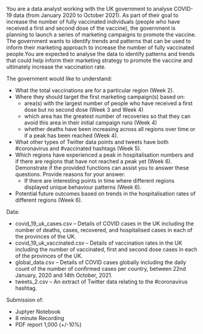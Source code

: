 You are a data analyst working with the UK government to analyse COVID-19 data (from January 2020 to October 2021). As part of their goal to increase the number of fully vaccinated individuals (people who have received a first and second dose of the vaccine), the government is planning to launch a series of marketing campaigns to promote the vaccine. The government wants to identify trends and patterns that can be used to inform their marketing approach to increase the number of fully vaccinated people.You are expected to analyse the data to identify patterns and trends that could help inform their marketing strategy to promote the vaccine and ultimately increase the vaccination rate. 

The government would like to understand:
- What the total vaccinations are for a particular region (Week 2).
- Where they should target the first marketing campaign(s) based on:
  - area(s) with the largest number of people who have received a first dose but no second dose (Week 3 and Week 4)
  - which area has the greatest number of recoveries so that they can avoid this area in their initial campaign runs (Week 4)
  - whether deaths have been increasing across all regions over time or if a peak has been reached (Week 4).
- What other types of Twitter data points and tweets have both #coronavirus and #vaccinated hashtags (Week 5).
- Which regions have experienced a peak in hospitalisation numbers and if there are regions that have not reached a peak yet (Week 6). Demonstrate if the provided functions can assist you to answer these questions. Provide reasons for your answer.
  - If there are interesting points in time where different regions displayed unique behaviour patterns (Week 6). 
- Potential future outcomes based on trends in the hospitalisation rates of different regions (Week 6).

Data:
- covid_19_uk_cases.csv – Details of COVID cases in the UK including the number of deaths, cases, recovered, and hospitalised cases in each of the provinces of the UK.
- covid_19_uk_vaccinated.csv – Details of vaccination rates in the UK including the number of vaccinated, first and second dose cases in each of the provinces of the UK.
- global_data.csv – Details of COVID cases globally including the daily count of the number of confirmed cases per country, between 22nd January, 2020 and 14th October, 2021.
- tweets_2.csv – An extract of Twitter data relating to the #coronavirus hashtag.

Submission of:
- Juptyer Notebook
- 8 minute Recording
- PDF report 1,000 (+/-10%)
